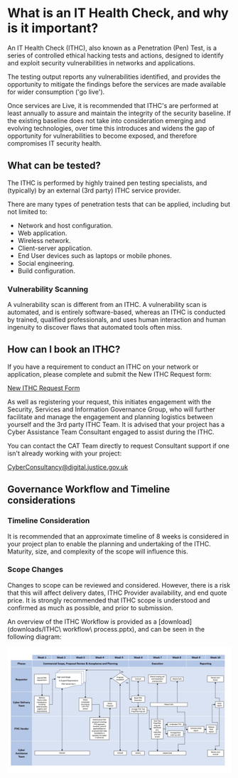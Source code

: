 # What is an IT Health Check, and why is it important?

An IT Health Check (ITHC),
also known as a Penetration (Pen) Test,
is a series of controlled ethical hacking tests and actions,
designed to identify and exploit security vulnerabilities
in networks and applications.

The testing output reports any vulnerabilities identified,
and provides the opportunity to mitigate the findings
before the services are made available for wider consumption ('go live').

Once services are Live,
it is recommended that ITHC's are performed at least annually
to assure and maintain the integrity of the security baseline.
If the existing baseline does not take into consideration
emerging and evolving technologies,
over time this introduces and widens the gap of opportunity
for vulnerabilities to become exposed,
and therefore compromises IT security health.

## What can be tested?

The ITHC is performed by highly trained pen testing specialists,
and (typically) by an external (3rd party) ITHC service provider.

There are many types of penetration tests that can be applied,
including but not limited to:

-   Network and host configuration.
-   Web application.
-   Wireless network.
-   Client-server application.
-   End User devices such as laptops or mobile phones.
-   Social engineering.
-   Build configuration.

### Vulnerability Scanning

A vulnerability scan is different from an ITHC.
A vulnerability scan is automated,
and is entirely software-based,
whereas an ITHC is conducted by trained,
qualified professionals,
and uses human interaction and human ingenuity to discover flaws that automated tools often miss.

## How can I book an ITHC?

If you have a requirement to conduct an ITHC on your network
or application,
please complete and submit the New ITHC Request form:

[New ITHC Request Form ](https://forms.office.com/Pages/ResponsePage.aspx?id=KEeHxuZx_kGp4S6MNndq2DJZ0qLuxaVBtuHXfXAIqUZUNDZTMTZJVjJZUkhLUFFLSEdOQ0lWOEUyWCQlQCN0PWcu)

As well as registering your request,
this initiates engagement with the Security,
Services and Information Governance Group,
who will further facilitate and manage the engagement
and planning logistics between yourself and the 3rd party ITHC Team.
It is advised that your project has a Cyber Assistance Team Consultant
engaged to assist during the ITHC.

You can contact the CAT Team directly to request Consultant support
if one isn't already working with your project:

[CyberConsultancy@digital.justice.gov.uk](mailto:CyberConsultancy@digital.justice.gov.uk)

## Governance Workflow and Timeline considerations

### Timeline Consideration

It is recommended that an approximate timeline of 8 weeks
is considered in your project plan
to enable the planning and undertaking of the ITHC.
Maturity,
size,
and complexity of the scope will influence this.

### Scope Changes

Changes to scope can be reviewed and considered.
However,
there is a risk that this will affect delivery dates,
ITHC Provider availability,
and end quote price.
It is strongly recommended that ITHC scope is understood
and confirmed as much as possible,
and prior to submission.

An overview of the ITHC Workflow is provided
as a [download](downloads/ITHC\ workflow\ process.pptx),
and can be seen in the following diagram:

![IT Health Check Process workflow](images/workflow.jpg)
